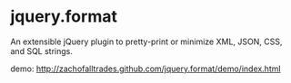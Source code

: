 jquery.format
=============

An extensible jQuery plugin to pretty-print or minimize XML, JSON, CSS, and SQL strings.

demo: http://zachofalltrades.github.com/jquery.format/demo/index.html